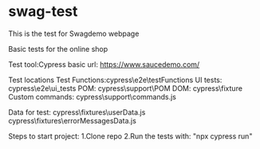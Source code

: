 # swag-test
This is the test for Swagdemo webpage

Basic tests for the online shop

Test tool:Cypress 
basic url: https://www.saucedemo.com/

Test locations Test Functions:cypress\e2e\testFunctions 
UI tests: cypress\e2e\ui_tests 
POM: cypress\support\POM
DOM: cypress\fixture Custom commands: cypress\support\commands.js

Data for test:
cypress\fixtures\userData.js 
cypress\fixtures\errorMessagesData.js

Steps to start project: 1.Clone repo 2.Run the tests with: "npx cypress run"
